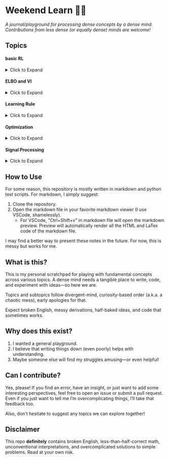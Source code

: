 # **Weekend Learn** 🧠🔬  
*A journal/playground for processing dense concepts by a dense mind. Contributions from less dense (or equally dense) minds are welcome!*  

## **Topics**

#### basic RL
<details>
    <summary>Click to Expand</summary> 

0. (Optional) Some default notations in RL
1. Policy Gradient: REINFORCE
2. Actor-Critic: TRPO and PPO

</details>

#### ELBO and VI
<details>
    <summary>Click to Expand</summary> 
    
1. ELBO and EM
2. KL divergence rabbithole


</details>

#### Learning Rule
<details>
    <summary>Click to Expand</summary> 
    
1. Perturbation

</details>

#### Optimization
<details>
    <summary>Click to Expand</summary> 
    
1. TBD

</details>

#### Signal Processing
<details>
    <summary>Click to Expand</summary> 
    
1. TBD

</details>

## **How to Use**
For some reason, this repository is mostly written in markdown and python test scripts. For markdown, I simply suggest:

1. Clone the repository.
2. Open the markdown file in your favorite markdown viewer (I use VSCode, shamelessly).
    - For VSCode, "Ctrl+Shift+v" in markdown file will open the markdown preview. Preview will automatically render all the HTML and LaTex code of the markdown file.

I may find a better way to present these notes in the future. For now, this is messy but works for me.

## **What is this?**  
This is my personal scratchpad for playing with fundamental concepts across various topics. A dense mind needs a tangible place to write, code, and experiment with ideas—so here we are.  

Topics and subtopics follow divergent-mind, curiosity-based order (a.k.a. a chaotic mess), early apologies for that.

Expect broken English, messy derivations, half-baked ideas, and code that sometimes works.  

## **Why does this exist?**  
1. I wanted a general playground.  
2. I believe that writing things down (even poorly) helps with understanding.  
3. Maybe someone else will find my struggles amusing—or even helpful!  

## **Can I contribute?**  
Yes, please! If you find an error, have an insight, or just want to add some interesting perspectives, feel free to open an issue or submit a pull request. Even if you just want to tell me I’m overcomplicating things, I’ll take that feedback too.  

Also, don't hesitate to suggest any topics we can explore together!  

## **Disclaimer**  
This repo **definitely** contains broken English, less-than-half-correct math, unconventional interpretations, and overcomplicated solutions to simple problems. Read at your own risk.  

